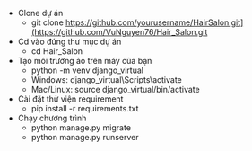 - Clone dự án
  + git clone https://github.com/yourusername/HairSalon.git](https://github.com/VuNguyen76/Hair_Salon.git
- Cd vào đúng thư mục dự án
  + cd Hair_Salon
- Tạo môi trường ảo trên máy của bạn
  + python -m venv django_virtual
  + Windows: django_virtual\Scripts\activate 
  + Mac/Linux: source django_virtual/bin/activate
- Cài đặt thử viện requirement
  + pip install -r requirements.txt
- Chạy chương trình
  + python manage.py migrate
  + python manage.py runserver 

